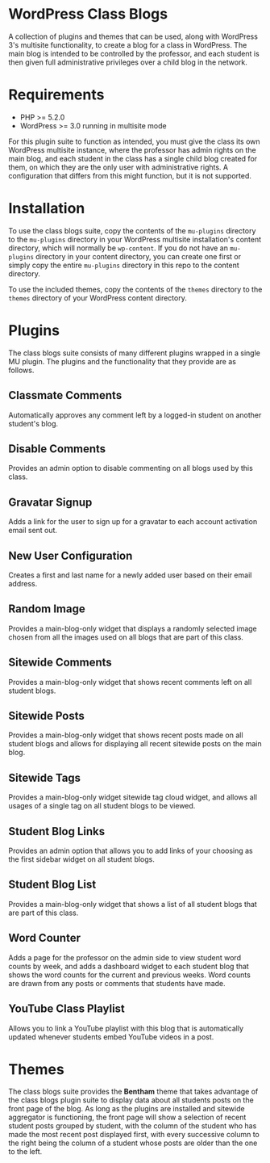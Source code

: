 
WordPress Class Blogs
=====================

A collection of plugins and themes that can be used, along with WordPress 3's
multisite functionality, to create a blog for a class in WordPress.  The main
blog is intended to be controlled by the professor, and each student is then
given full administrative privileges over a child blog in the network.

Requirements
============

* PHP >= 5.2.0
* WordPress >= 3.0 running in multisite mode

For this plugin suite to function as intended, you must give the class its
own WordPress multisite instance, where the professor has admin rights on the
main blog, and each student in the class has a single child blog created for
them, on which they are the only user with administrative rights.  A configuration
that differs from this might function, but it is not supported.

Installation
============

To use the class blogs suite, copy the contents of the `mu-plugins` directory
to the `mu-plugins` directory in your WordPress multisite installation's content
directory, which will normally be `wp-content`.  If you do not have an
`mu-plugins` directory in your content directory, you can create one first or
simply copy the entire `mu-plugins` directory in this repo to the content directory.

To use the included themes, copy the contents of the `themes` directory to
the `themes` directory of your WordPress content directory.

Plugins
=======

The class blogs suite consists of many different plugins wrapped in a single
MU plugin.  The plugins and the functionality that they provide are as follows.

Classmate Comments
------------------
Automatically approves any comment left by a logged-in student on another
student's blog.

Disable Comments
----------------
Provides an admin option to disable commenting on all blogs used by this class.

Gravatar Signup
---------------
Adds a link for the user to sign up for a gravatar to each account activation
 email sent out.

New User Configuration
----------------------
Creates a first and last name for a newly added user based on their email address.

Random Image
------------
Provides a main-blog-only widget that displays a randomly selected image chosen
from all the images used on all blogs that are part of this class.

Sitewide Comments
-----------------
Provides a main-blog-only widget that shows recent comments left on all
student blogs.

Sitewide Posts
--------------
Provides a main-blog-only widget that shows recent posts made on all student
 blogs and allows for displaying all recent sitewide posts on the main blog.

Sitewide Tags
-------------
Provides a main-blog-only widget sitewide tag cloud widget, and allows all usages
of a single tag on all student blogs to be viewed.

Student Blog Links
------------------
Provides an admin option that allows you to add links of your choosing as the
first sidebar widget on all student blogs.

Student Blog List
-----------------
Provides a main-blog-only widget that shows a list of all student blogs that
are part of this class.

Word Counter
------------
Adds a page for the professor on the admin side to view student word counts by
week, and adds a dashboard widget to each student blog that shows the word counts
for the current and previous weeks.  Word counts are drawn from any posts or
comments that students have made.

YouTube Class Playlist
----------------------
Allows you to link a YouTube playlist with this blog that is automatically
updated whenever students embed YouTube videos in a post.

Themes
======

The class blogs suite provides the **Bentham** theme that takes advantage
of the class blogs plugin suite to display data about all students posts on the
front page of the blog. As long as the plugins are installed and sitewide
aggregator is functioning, the front page will show a selection of recent
student posts grouped by student, with the column of the student who has made
the most recent post displayed first, with every successive column to the right
being the column of a student whose posts are older than the one to the left.
